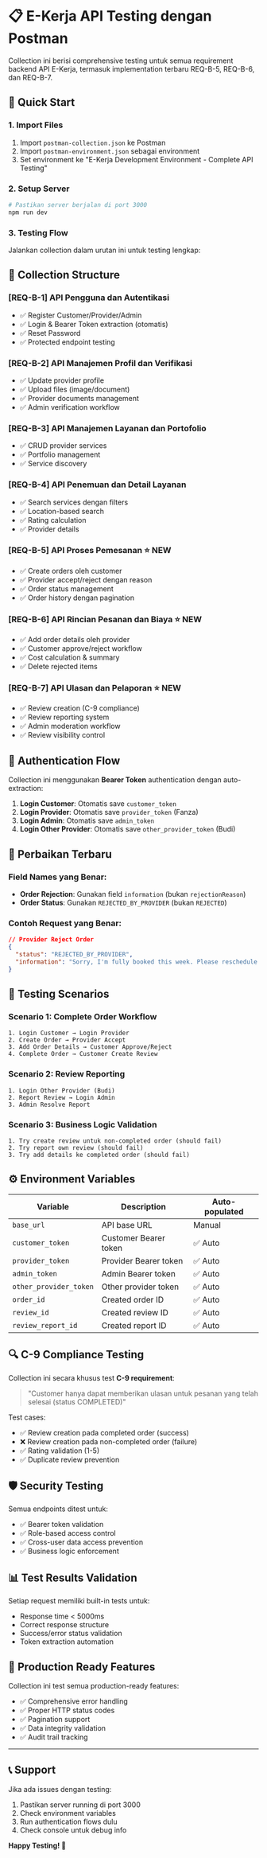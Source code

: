 # 📋 **E-Kerja API Testing dengan Postman**

Collection ini berisi comprehensive testing untuk semua requirement backend API E-Kerja, termasuk implementation terbaru REQ-B-5, REQ-B-6, dan REQ-B-7.

## 🚀 **Quick Start**

### 1. **Import Files**
1. Import `postman-collection.json` ke Postman
2. Import `postman-environment.json` sebagai environment
3. Set environment ke "E-Kerja Development Environment - Complete API Testing"

### 2. **Setup Server**
```bash
# Pastikan server berjalan di port 3000
npm run dev
```

### 3. **Testing Flow**
Jalankan collection dalam urutan ini untuk testing lengkap:

## 📁 **Collection Structure**

### **[REQ-B-1] API Pengguna dan Autentikasi**
- ✅ Register Customer/Provider/Admin
- ✅ Login & Bearer Token extraction (otomatis)
- ✅ Reset Password
- ✅ Protected endpoint testing

### **[REQ-B-2] API Manajemen Profil dan Verifikasi**
- ✅ Update provider profile
- ✅ Upload files (image/document)
- ✅ Provider documents management
- ✅ Admin verification workflow

### **[REQ-B-3] API Manajemen Layanan dan Portofolio**
- ✅ CRUD provider services
- ✅ Portfolio management
- ✅ Service discovery

### **[REQ-B-4] API Penemuan dan Detail Layanan**
- ✅ Search services dengan filters
- ✅ Location-based search
- ✅ Rating calculation
- ✅ Provider details

### **[REQ-B-5] API Proses Pemesanan** ⭐ **NEW**
- ✅ Create orders oleh customer
- ✅ Provider accept/reject dengan reason
- ✅ Order status management
- ✅ Order history dengan pagination

### **[REQ-B-6] API Rincian Pesanan dan Biaya** ⭐ **NEW**
- ✅ Add order details oleh provider
- ✅ Customer approve/reject workflow
- ✅ Cost calculation & summary
- ✅ Delete rejected items

### **[REQ-B-7] API Ulasan dan Pelaporan** ⭐ **NEW**
- ✅ Review creation (C-9 compliance)
- ✅ Review reporting system
- ✅ Admin moderation workflow
- ✅ Review visibility control

## 🔑 **Authentication Flow**

Collection ini menggunakan **Bearer Token** authentication dengan auto-extraction:

1. **Login Customer**: Otomatis save `customer_token`
2. **Login Provider**: Otomatis save `provider_token` (Fanza)
3. **Login Admin**: Otomatis save `admin_token`
4. **Login Other Provider**: Otomatis save `other_provider_token` (Budi)

## 🔧 **Perbaikan Terbaru**

### **Field Names yang Benar:**
- **Order Rejection**: Gunakan field `information` (bukan `rejectionReason`)
- **Order Status**: Gunakan `REJECTED_BY_PROVIDER` (bukan `REJECTED`)

### **Contoh Request yang Benar:**
```json
// Provider Reject Order
{
  "status": "REJECTED_BY_PROVIDER",
  "information": "Sorry, I'm fully booked this week. Please reschedule for next week."
}
```

## 🎯 **Testing Scenarios**

### **Scenario 1: Complete Order Workflow**
```
1. Login Customer → Login Provider
2. Create Order → Provider Accept
3. Add Order Details → Customer Approve/Reject
4. Complete Order → Customer Create Review
```

### **Scenario 2: Review Reporting**
```
1. Login Other Provider (Budi)
2. Report Review → Login Admin
3. Admin Resolve Report
```

### **Scenario 3: Business Logic Validation**
```
1. Try create review untuk non-completed order (should fail)
2. Try report own review (should fail)
3. Try add details ke completed order (should fail)
```

## ⚙️ **Environment Variables**

| Variable | Description | Auto-populated |
|----------|-------------|----------------|
| `base_url` | API base URL | Manual |
| `customer_token` | Customer Bearer token | ✅ Auto |
| `provider_token` | Provider Bearer token | ✅ Auto |
| `admin_token` | Admin Bearer token | ✅ Auto |
| `other_provider_token` | Other provider token | ✅ Auto |
| `order_id` | Created order ID | ✅ Auto |
| `review_id` | Created review ID | ✅ Auto |
| `review_report_id` | Created report ID | ✅ Auto |

## 🔍 **C-9 Compliance Testing**

Collection ini secara khusus test **C-9 requirement**:
> "Customer hanya dapat memberikan ulasan untuk pesanan yang telah selesai (status COMPLETED)"

Test cases:
- ✅ Review creation pada completed order (success)
- ❌ Review creation pada non-completed order (failure)
- ✅ Rating validation (1-5)
- ✅ Duplicate review prevention

## 🛡️ **Security Testing**

Semua endpoints ditest untuk:
- ✅ Bearer token validation
- ✅ Role-based access control
- ✅ Cross-user data access prevention
- ✅ Business logic enforcement

## 📊 **Test Results Validation**

Setiap request memiliki built-in tests untuk:
- Response time < 5000ms
- Correct response structure
- Success/error status validation
- Token extraction automation

## 🚀 **Production Ready Features**

Collection ini test semua production-ready features:
- ✅ Comprehensive error handling
- ✅ Proper HTTP status codes
- ✅ Pagination support
- ✅ Data integrity validation
- ✅ Audit trail tracking

---

## 📞 **Support**

Jika ada issues dengan testing:
1. Pastikan server running di port 3000
2. Check environment variables
3. Run authentication flows dulu
4. Check console untuk debug info

**Happy Testing! 🎉**
